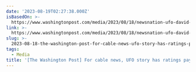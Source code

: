 ```yaml
---
date: '2023-08-19T02:27:38.000Z'
isBasedOn: >-
  https://www.washingtonpost.com/media/2023/08/18/newsnation-ufo-david-grusch-intercept-coulthart
link: >-
  https://www.washingtonpost.com/media/2023/08/18/newsnation-ufo-david-grusch-intercept-coulthart
slug: >-
  2023-08-18-the-washington-post-for-cable-news-ufo-story-has-ratings-payoff-and-re
tags:
  - Media
title: '[The Washington Post] For cable news, UFO story has ratings payoff — and re'
---
```


